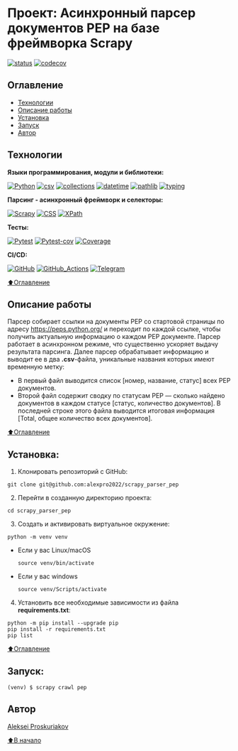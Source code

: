 # Проект: Асинхронный парсер документов PEP на базе фреймворка Scrapy
[![status](https://github.com/alexpro2022/scrapy_parser_pep/actions/workflows/main.yml/badge.svg)](https://github.com/alexpro2022/scrapy_parser_pep/actions)
[![codecov](https://codecov.io/gh/alexpro2022/scrapy_parser_pep/branch/main/graph/badge.svg?token=Y6507M6P3U)](https://codecov.io/gh/alexpro2022/scrapy_parser_pep)


## Оглавление
- [Технологии](#технологии)
- [Описание работы](#описание-работы)
- [Установка](#установка)
- [Запуск](#запуск-парсера)
- [Автор](#автор)


## Технологии


**Языки программирования, модули и библиотеки:**

[![Python](https://warehouse-camo.ingress.cmh1.psfhosted.org/7c5873f1e0f4375465dfebd35bf18f678c74d717/68747470733a2f2f696d672e736869656c64732e696f2f707970692f707976657273696f6e732f7072657474797461626c652e7376673f6c6f676f3d707974686f6e266c6f676f436f6c6f723d464645383733)](https://www.python.org/)
[![csv](https://img.shields.io/badge/-csv-464646?logo=python)](https://docs.python.org/3/library/csv.html)
[![collections](https://img.shields.io/badge/-collections-464646?logo=python)](https://docs.python.org/3/library/collections.html)
[![datetime](https://img.shields.io/badge/-datetime-464646?logo=python)](https://docs.python.org/3/library/datetime.html)
[![pathlib](https://img.shields.io/badge/-pathlib-464646?logo=python)](https://docs.python.org/3/library/pathlib.html)
[![typing](https://img.shields.io/badge/-typing-464646?logo=Python)](https://docs.python.org/3/library/typing.html)


**Парсинг - асинхронный фреймворк и селекторы:**

[![Scrapy](https://img.shields.io/badge/-Scrapy-464646?logo=Scrapy)](https://docs.scrapy.org/en/latest/)
[![CSS](https://img.shields.io/badge/-CSS_selectors-464646?logo=CSS)](https://docs.scrapy.org/en/latest/topics/selectors.html#extensions-to-css-selectors)
[![XPath](https://img.shields.io/badge/-XPath_selectors-464646?logo=XPath)](https://docs.scrapy.org/en/latest/topics/selectors.html#working-with-xpaths)


**Тесты:**

[![Pytest](https://img.shields.io/badge/-Pytest-464646?logo=Pytest)](https://docs.pytest.org/en/latest/)
[![Pytest-cov](https://img.shields.io/badge/-Pytest--cov-464646?logo=Pytest)](https://pytest-cov.readthedocs.io/en/latest/)
[![Coverage](https://img.shields.io/badge/-Coverage-464646?logo=Python)](https://coverage.readthedocs.io/en/latest/)


**CI/CD:**

[![GitHub](https://img.shields.io/badge/-GitHub-464646?logo=GitHub)](https://docs.github.com/en)
[![GitHub_Actions](https://img.shields.io/badge/-GitHub_Actions-464646?logo=GitHub)](https://docs.github.com/en/actions)
[![Telegram](https://img.shields.io/badge/-Telegram-464646?logo=Telegram)](https://core.telegram.org/api)

[⬆️Оглавление](#оглавление)


## Описание работы
Парсер собирает ссылки на документы PEP со стартовой страницы по адресу https://peps.python.org/ 
и переходит по каждой ссылке, чтобы получить актуальную информацию о каждом PEP документе.
Парсер работает в асинхронном режиме, что существенно ускоряет выдачу результата парсинга.
Далее парсер обрабатывает информацию и выводит ее в два **.csv**-файла, уникальные названия которых имеют временную метку:
  * В первый файл выводится список [номер, название, статус] всех PEP документов.
  * Второй файл содержит сводку по статусам PEP — сколько найдено документов в каждом статусе [статус, количество документов]. В последней строке этого файла выводится итоговая информация [Total, общее количество всех документов].

[⬆️Оглавление](#оглавление)


## Установка:
1. Клонировать репозиторий с GitHub:
```
git clone git@github.com:alexpro2022/scrapy_parser_pep
```

2. Перейти в созданную директорию проекта:
```
cd scrapy_parser_pep
```

3. Создать и активировать виртуальное окружение:
```
python -m venv venv
```
* Если у вас Linux/macOS

    ```
    source venv/bin/activate
    ```

* Если у вас windows

    ```
    source venv/Scripts/activate
    ```

4. Установить все необходимые зависимости из файла **requirements.txt**:
```
python -m pip install --upgrade pip
pip install -r requirements.txt
pip list
```

[⬆️Оглавление](#оглавление)


## Запуск:

```
(venv) $ scrapy crawl pep
```


## Автор
[Aleksei Proskuriakov](https://github.com/alexpro2022)

[⬆️В начало](#Проект-Асинхронный-парсер-документов-PEP-на-базе-фреймворка-Scrapy)